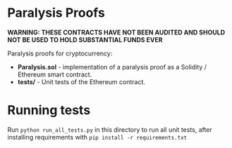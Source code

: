 Paralysis Proofs
================

**WARNING: THESE CONTRACTS HAVE NOT BEEN AUDITED AND SHOULD NOT BE USED TO HOLD SUBSTANTIAL FUNDS EVER**

Paralysis proofs for cryptocurrency:

- **Paralysis.sol** - implementation of a paralysis proof as a Solidity / Ethereum smart contract.
- **tests/** - Unit tests of the Ethereum contract.

Running tests
=============

Run `python run_all_tests.py` in this directory to run all unit tests, after installing requirements
with `pip install -r requirements.txt`
